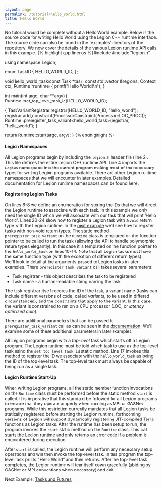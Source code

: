 ```yaml
---
layout: page
permalink: /tutorial/hello_world.html
title: Hello World 
---
```


No tutorial would be complete without a Hello World example. 
Below is the source code for writing Hello World using
the Legion C++ runtime interface. The source code can also
be found in the 'examples' directory of the repository. We
now cover the details of the various Legion runtime API
calls in this example.
{% highlight cpp linenos %}#include <cstdio>
#include "legion.h"

using namespace Legion;

enum TaskID {
  HELLO_WORLD_ID,
};

void hello_world_task(const Task *task,
                      const std::vector<PhysicalRegion> &regions,
                      Context ctx, Runtime *runtime) {
  printf("Hello World!\n");
}

int main(int argc, char **argv)
{
  Runtime::set_top_level_task_id(HELLO_WORLD_ID);

  {
    TaskVariantRegistrar registrar(HELLO_WORLD_ID, "hello_world");
    registrar.add_constraint(ProcessorConstraint(Processor::LOC_PROC));
    Runtime::preregister_task_variant<hello_world_task>(registrar, "hello_world");
  }

  return Runtime::start(argc, argv);
}
{% endhighlight %}

#### Legion Namespaces ####

All Legion programs begin by including the `legion.h` header 
file (line 2). This file defines the entire Legion C++ runtime 
API.  Line 4 imports the `Legion`
namespace into the current program making most of the necessary
types for writing Legion programs available.  There are other
Legion runtime namespaces that we will encounter in later examples.
Detailed documentation for Legion runtime namespaces can be
found [here](/doxygen/annotated.html).

#### Registering Legion Tasks ####

On lines 6-8 we define an enumeration for storing the IDs that
we will direct the Legion runtime to associate with each task.  In this example
we only need the single ID which we will associate with our task
that will print 'Hello World'.  Lines 20-24 show how to register 
a Legion task with a `void` return type with the Legion runtime.
In the [next example](/tutorial/tasks_and_futures.html) we'll see how
to register tasks with non-void return types.  The static method 
`preregister_task_variant` on the `Runtime` class
is templated on the function pointer to
be called to run the task (allowing the API to handle polymorphic return
types elegantly).  In this case it is templated on the function pointer to 
the `hello_world_task` on lines 10-14.  Note that all Legion tasks must have 
the same function type (with the exception of different return types).  
We'll look in detail at the arguments passed to Legion tasks in later 
examples.  There `preregister_task_variant` call takes several parameters: 

  * Task registrar - this object describes the task to be registered
  * Task name - a human-readable string naming the task

The task registrar itself records the ID of the task, a variant name
(tasks can include different versions of code, called *variants*, to
be used in differed circumstances), and the constraints that apply to
the variant. In this case, the variant is constrained to run on a CPU
processor (LOC, or *latency optimized core*).

There are additional parameters that can be passed to `preregister_task_variant`
call as can be seen in the [documentation](/doxygen/class_legion_runtime_1_1_high_level_1_1_high_level_runtime.html#ab1637aefa97d58e7f066ef43dd56b5a2).
We'll examine some of these additional parameters in later examples.

All Legion programs begin with a _top-level_ task which starts off
a Legion program.  The Legion runtime must be told which task to 
use as the top-level task using the `set_top_level_task_id` static 
method.  Line 17 invokes this method to register the ID we associate
with the `hello_world_task` as being the ID of the top-level task.
The top-level task must always be capable of being run as a single task.

#### Legion Runtime Start-Up ####

When writing Legion programs, all the static member function 
invocations on the `Runtime` class must be performed
before the static method `start` is called.  It is imperative that 
this standard be followed for all Legion programs to ensure that 
they operate properly when running as MPI or GASNet programs.  While 
this restriction currently mandates that all Legion tasks be statically 
registered before starting the Legion runtime, forthcoming versions 
of Legion will support dynamically registering JIT-compiled 
[Terra](http://terralang.org) functions as
Legion tasks.  After the runtime has been setup to run, the program
invokes the `start` static method on the `Runtime` class.
This call starts the Legion runtime and only returns an error code
if a problem is encountered during execution.

After `start` is called, the Legion runtime will perform any necessary
setup operations and will then invoke the top-level task.  In this
program the top-level task prints "Hello World" and then returns.  After
the top-level task completes, the Legion runtime will tear itself down
gracefully (abiding by GASNet or MPI conventions when necessary) and exit.

Next Example: [Tasks and Futures](/tutorial/tasks_and_futures.html)

